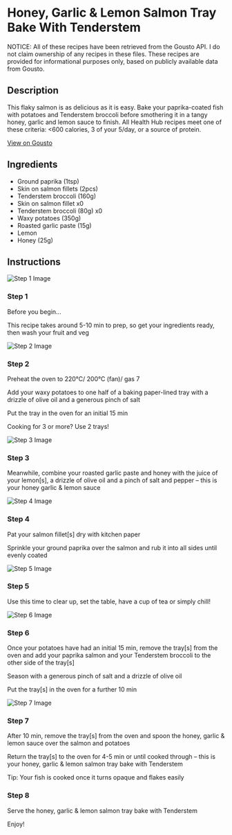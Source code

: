 # Honey, Garlic & Lemon Salmon Tray Bake With Tenderstem

NOTICE: All of these recipes have been retrieved from the Gousto API. I do not claim ownership of any recipes in these files. These recipes are provided for informational purposes only, based on publicly available data from Gousto.

## Description

This flaky salmon is as delicious as it is easy. Bake your paprika-coated fish with potatoes and Tenderstem broccoli before smothering it in a tangy honey, garlic and lemon sauce to finish. All Health Hub recipes meet one of these criteria: <600 calories, 3 of your 5/day, or a source of protein.

[View on Gousto](https://www.gousto.co.uk/recipes/cookbook/honey-garlic-lemon-salmon-tray-bake-with-tenderstem)

## Ingredients

- Ground paprika (1tsp)
- Skin on salmon fillets (2pcs)
- Tenderstem broccoli (160g)
- Skin on salmon fillet x0
- Tenderstem broccoli (80g) x0
- Waxy potatoes (350g)
- Roasted garlic paste (15g)
- Lemon
- Honey (25g)

## Instructions

![Step 1 Image](https://production-media.gousto.co.uk/cms/recipe-step-image/step-1-1725448327284-x200.jpg)

### Step 1

Before you begin...

This recipe takes around 5-10 min to prep, so get your ingredients ready, then wash your fruit and veg

![Step 2 Image](https://production-media.gousto.co.uk/cms/recipe-step-image/Step-2-1725448330350-x200.jpg)

### Step 2

Preheat the oven to 220°C/ 200°C (fan)/ gas 7

Add your waxy potatoes to one half of a baking paper-lined tray with a drizzle of olive oil and a generous pinch of salt

Put the tray in the oven for an initial 15 min

Cooking for 3 or more? Use 2 trays!

![Step 3 Image](https://production-media.gousto.co.uk/cms/recipe-step-image/Step-3-1725448334017-x200.jpg)

### Step 3

Meanwhile, combine your roasted garlic paste and honey with the juice of your lemon[s], a drizzle of olive oil and a pinch of salt and pepper – this is your honey garlic & lemon sauce

![Step 4 Image](https://production-media.gousto.co.uk/cms/recipe-step-image/Step-4-1725448337744-x200.jpg)

### Step 4

Pat your salmon fillet[s] dry with kitchen paper

Sprinkle your ground paprika over the salmon and rub it into all sides until evenly coated

![Step 5 Image](https://production-media.gousto.co.uk/cms/recipe-step-image/Step-5-1725448343460-x200.jpg)

### Step 5

Use this time to clear up, set the table, have a cup of tea or simply chill!

![Step 6 Image](https://production-media.gousto.co.uk/cms/recipe-step-image/Step-6-1725448348732-x200.jpg)

### Step 6

Once your potatoes have had an initial 15 min, remove the tray[s] from the oven and add your paprika salmon and your Tenderstem broccoli to the other side of the tray[s]

Season with a generous pinch of salt and a drizzle of olive oil

Put the tray[s] in the oven for a further 10 min

![Step 7 Image](https://production-media.gousto.co.uk/cms/recipe-step-image/Step-7-1725448352616-x200.jpg)

### Step 7

After 10 min, remove the tray[s] from the oven and spoon the honey, garlic & lemon sauce over the salmon and potatoes

Return the tray[s] to the oven for 4-5 min or until cooked through – this is your honey, garlic & lemon salmon tray bake with Tenderstem

Tip: Your fish is cooked once it turns opaque and flakes easily

### Step 8

Serve the honey, garlic & lemon salmon tray bake with Tenderstem

Enjoy!


